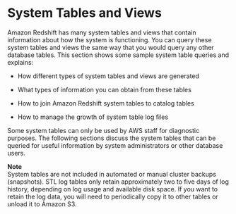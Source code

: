 # System Tables and Views<a name="c_intro_system_tables"></a>

Amazon Redshift has many system tables and views that contain information about how the system is functioning\. You can query these system tables and views the same way that you would query any other database tables\. This section shows some sample system table queries and explains: 

+ How different types of system tables and views are generated

+ What types of information you can obtain from these tables

+ How to join Amazon Redshift system tables to catalog tables

+ How to manage the growth of system table log files

Some system tables can only be used by AWS staff for diagnostic purposes\. The following sections discuss the system tables that can be queried for useful information by system administrators or other database users\. 

**Note**  
System tables are not included in automated or manual cluster backups \(snapshots\)\. STL log tables only retain approximately two to five days of log history, depending on log usage and available disk space\. If you want to retain the log data, you will need to periodically copy it to other tables or unload it to Amazon S3\.